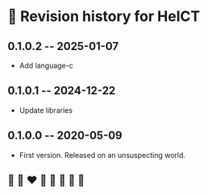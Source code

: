 # 📅 Revision history for HelCT

## 0.1.0.2  -- 2025-01-07

* Add language-c

## 0.1.0.1  -- 2024-12-22

* Update libraries

## 0.1.0.0  -- 2020-05-09

* First version. Released on an unsuspecting world.

## 🦄 🌈 ❤️ 💛 💚 💙 🤍 🖤
